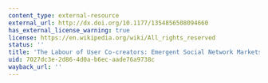 ```yaml
---
content_type: external-resource
external_url: http://dx.doi.org/10.1177/1354856508094660
has_external_license_warning: true
license: https://en.wikipedia.org/wiki/All_rights_reserved
status: ''
title: 'The Labour of User Co-creators: Emergent Social Network Markets?'
uid: 7027dc3e-2d86-4d0a-b6ec-aade76a9738c
wayback_url: ''
---
```

